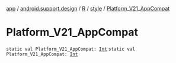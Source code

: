 [app](../../../index.md) / [android.support.design](../../index.md) / [R](../index.md) / [style](index.md) / [Platform_V21_AppCompat](.)

# Platform_V21_AppCompat

`static val Platform_V21_AppCompat: `[`Int`](https://kotlinlang.org/api/latest/jvm/stdlib/kotlin/-int/index.html)
`static val Platform_V21_AppCompat: `[`Int`](https://kotlinlang.org/api/latest/jvm/stdlib/kotlin/-int/index.html)